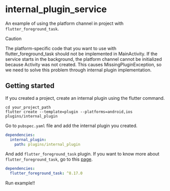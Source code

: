 # internal_plugin_service

An example of using the platform channel in project with `flutter_foreground_task`.

> [!CAUTION]
> The platform-specific code that you want to use with flutter_foreground_task should not be implemented in MainActivity.
> If the service starts in the background, the platform channel cannot be initialized because Activity was not created.
> This causes MissingPluginException, so we need to solve this problem through internal plugin implementation.

## Getting started

If you created a project, create an internal plugin using the flutter command.

```text
cd your_project_path
flutter create --template=plugin --platforms=android,ios plugins/internal_plugin
```

Go to `pubspec.yaml` file and add the internal plugin you created.

```yaml
dependencies:
  internal_plugin:
    path: plugins/internal_plugin
```

And add `flutter_foreground_task` plugin. If you want to know more about `flutter_foreground_task`, go to this [page](https://github.com/Dev-hwang/flutter_foreground_task).

```yaml
dependencies:
  flutter_foreground_task: ^8.17.0
```

Run example!!
